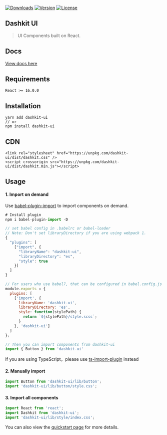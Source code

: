 <p>
  <a href="https://www.npmjs.com/package/dashkit-ui"><img src="https://img.shields.io/npm/dm/dashkit-ui.svg" alt="Downloads"></a>
  <a href="https://www.npmjs.com/package/dashkit-ui"><img src="https://img.shields.io/npm/v/dashkit-ui.svg" alt="Version"></a>
  <a href="https://www.npmjs.com/package/dashkit-ui"><img src="https://img.shields.io/npm/l/dashkit-ui.svg" alt="License"></a>
</p>

## Dashkit UI

> UI Components built on React.

## Docs

[View docs here](http://yuanzhaohao.github.io/dashkit-ui/#/)

## Requirements

```
React >= 16.0.0
```

## Installation

```
yarn add dashkit-ui
// or
npm install dashkit-ui
```

## CDN

```
<link rel="stylesheet" href="https://unpkg.com/dashkit-ui/dist/dashkit.css" />
<script crossorigin src="https://unpkg.com/dashkit-ui/dist/dashkit.min.js"></script>
```

## Usage

#### 1. Import on demand

Use [babel-plugin-import](https://github.com/ant-design/babel-plugin-import) to import components on demand.

```js
# Install plugin
npm i babel-plugin-import -D

// set babel config in .babelrc or babel-loader
// Note: Don't set libraryDirectory if you are using webpack 1.
{
  "plugins": [
    ["import", {
      "libraryName": "dashkit-ui",
      "libraryDirectory": "es",
      "style": true
    }]
  ]
}

// For users who use babel7, that can be configured in babel.config.js
module.exports = {
  plugins: [
    ['import', {
      libraryName: 'dashkit-ui',
      libraryDirectory: 'es',
      style: function(stylePath) {
        return `${stylePath}/style.scss`;
      }
    }, 'dashkit-ui']
  ]
};

// Then you can import components from dashkit-ui
import { Button } from 'dashkit-ui'
```

If you are using TypeScript，please use [ts-import-plugin](https://github.com/Brooooooklyn/ts-import-plugin) instead

#### 2. Manually import

```javascript
import Button from 'dashkit-ui/lib/button';
import 'dashkit-ui/lib/button/style.css';
```

#### 3. Import all components

```javascript
import React from 'react';
import Dashkit from 'dashkit-ui';
import 'dashkit-ui/lib/style/index.css';
```

You can also view the [quickstart page](https://yuanzhaohao.github.io/dashkit-ui/#/quickstart) for more details.
